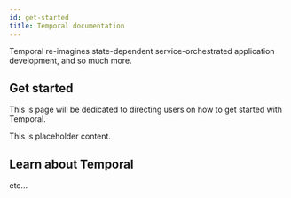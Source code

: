 ```yaml
---
id: get-started
title: Temporal documentation
---
```


Temporal re-imagines state-dependent service-orchestrated application development, and so much more.

## Get started

This is page will be dedicated to directing users on how to get started with Temporal.

This is placeholder content.

## Learn about Temporal

etc...
